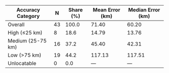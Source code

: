| Accuracy Category | N | Share (%) | Mean Error (km) | Median Error (km) |
|---|---|---|---|---|
| Overall | 43 | 100.0 | 71.40 | 60.20 |
| High (≤25 km) | 8 | 18.6 | 14.79 | 13.76 |
| Medium (25-75 km) | 16 | 37.2 | 45.40 | 42.31 |
| Low (>75 km) | 19 | 44.2 | 117.13 | 117.51 |
| Unlocatable | 0 | 0.0 | — | — |